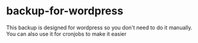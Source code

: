 # backup-for-wordpress
This backup is designed for wordpress so you don't need to do it manually. You can also use it for cronjobs to make it easier
